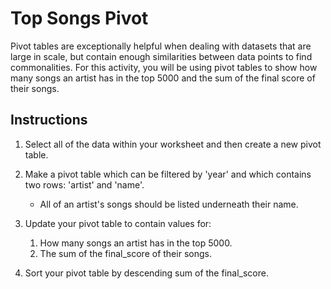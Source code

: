 # Top Songs Pivot

Pivot tables are exceptionally helpful when dealing with datasets that are large in scale, but contain enough similarities between data points to find commonalities. For this activity, you will be using pivot tables to show how many songs an artist has in the top 5000 and the sum of the final score of their songs.

## Instructions

1. Select all of the data within your worksheet and then create a new pivot table.

2. Make a pivot table which can be filtered by 'year' and which contains two rows: 'artist' and 'name'.

   * All of an artist's songs should be listed underneath their name.

3. Update your pivot table to contain values for:

   1. How many songs an artist has in the top 5000.
   2. The sum of the final_score of their songs.

4. Sort your pivot table by descending sum of the final_score.

